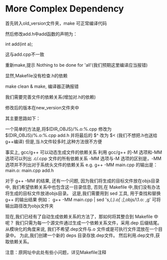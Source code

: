# More Complex Dependency

首先转入old_version文件夹，make 可正常编译代码

然后修改add.h中add函数的声明为：

int add(int a);

这与add.cpp不一致

重新make,提示 Nothing to be done for 'all'(我们预期这里编译应当报错)

显然,Makefile没有检查.h的依赖

make clean & make, 编译器正确报错

我们需要完善文件的依赖关系(增加对.h的依赖)

修改后的版本在new_version文件夹中

其主要思路如下：

一个简单的方法是,将\$(DIR_OBJS)/\%.o:\%.cpp 修改为 \$(DIR\_OBJS)/\%.o:\%.cpp add.h
并将最后的 \$\^ 改为 \$\< (我们不想把.h也送给g++编译)
但是,当.h文件较多时,这种方法很不方便

事实上, gcc/g++ 可以动态生成文件的依赖关系
利用 gcc/g++ 的-M 选项和-MM 选项可以列出 .c/.cpp 文件的所有依赖关系
-MM 选项与-M 选项的区别是，-MM选项并不列出对于系统头文件的依赖关系
e.g. g++ -MM main.cpp 的输出是： main.o: main.cpp add.h

对于 g++ -MM 的结果, 还有⼀个问题, 因为我们将生成的目标文件放在objs目录中,
我们希望依赖关系中也包含这⼀目录信息,
否则,在 Makefile 中,我们没有办法将生成的目标文件放进objs目录。
这是,我们需要用到 sed 工具, 用于查找和替换 g++ 的输出结果
例如：
		g++ -MM main.cpp | sed 's,\(.*\)\.o[ :]*,objs/\1.o: ,g'
可将输出路径改为objs文件夹

现在,我们已经有了自动生成依赖关系的⽅法了，那如何将其整合到 Makefile 中呢？
我们只需为每⼀个源文件通过生成⼀个依赖关系文件，采用.dep 后缀结尾。
从模块化的角度来说, 我们不希望.dep文件与.o 文件或是可执⾏文件混放在⼀个⽬录中。
为此,我们创建一个新的 deps 目录存放.dep文件。
然后利用.dep文件,获取依赖关系。

注意：原网址中此处有些小问题，详见Makefile注释
